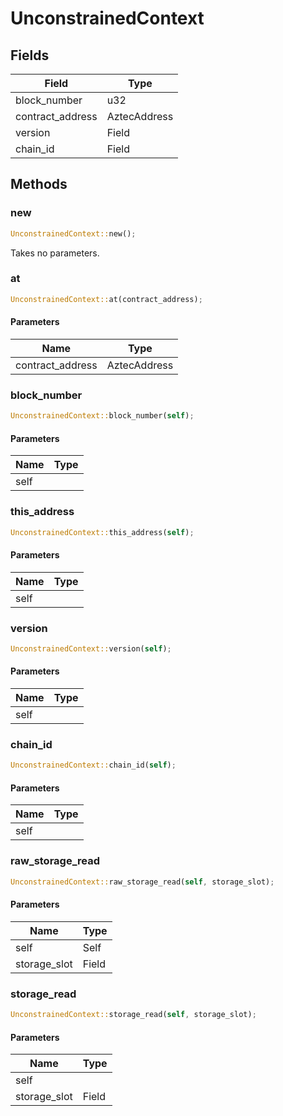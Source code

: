 # UnconstrainedContext

## Fields
| Field | Type |
| --- | --- |
| block_number | u32 |
| contract_address | AztecAddress |
| version | Field |
| chain_id | Field |

## Methods

### new

```rust
UnconstrainedContext::new();
```

Takes no parameters.

### at

```rust
UnconstrainedContext::at(contract_address);
```

#### Parameters
| Name | Type |
| --- | --- |
| contract_address | AztecAddress |

### block_number

```rust
UnconstrainedContext::block_number(self);
```

#### Parameters
| Name | Type |
| --- | --- |
| self |  |

### this_address

```rust
UnconstrainedContext::this_address(self);
```

#### Parameters
| Name | Type |
| --- | --- |
| self |  |

### version

```rust
UnconstrainedContext::version(self);
```

#### Parameters
| Name | Type |
| --- | --- |
| self |  |

### chain_id

```rust
UnconstrainedContext::chain_id(self);
```

#### Parameters
| Name | Type |
| --- | --- |
| self |  |

### raw_storage_read

```rust
UnconstrainedContext::raw_storage_read(self, storage_slot);
```

#### Parameters
| Name | Type |
| --- | --- |
| self | Self |
| storage_slot | Field |

### storage_read

```rust
UnconstrainedContext::storage_read(self, storage_slot);
```

#### Parameters
| Name | Type |
| --- | --- |
| self |  |
| storage_slot | Field |

